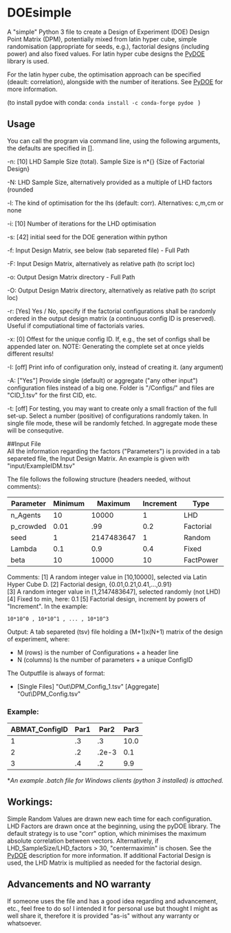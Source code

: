 # DOEsimple
A "simple" Python 3 file to create a Design of Experiment (DOE) Design Point 
Matrix (DPM), potentially mixed from latin hyper cube, simple randomisation 
(appropriate for seeds, e.g.), factorial designs (including power) and also 
fixed values. For latin hyper cube designs the [PyDOE](https://github.com/tisimst/pyDOE) library
is used.

For the latin hyper cube, the optimisation approach can be specified (deault: correlation), 
alongside with the number of iterations. See [PyDOE](https://github.com/tisimst/pyDOE) for more information.

(to install pydoe with conda: `conda install -c conda-forge pydoe ` )

## Usage
You can call the program via command line, using the following arguments, the 
defaults are specified in [].

-n: [10] LHD Sample Size (total). Sample Size is n*{} {Size of Factorial Design}

-N: LHD Sample Size, alternatively provided as a multiple of LHD factors (rounded

-l: The kind of optimisation for the lhs (default: corr). Alternatives: c,m,cm or none 

-i: [10] Number of iterations for the LHD optimisation 

-s: [42] initial seed for the DOE generation within python

-f: Input Design Matrix, see below (tab separeted file) - Full Path

-F: Input Design Matrix, alternatively as relative path (to script loc)

-o: Output Design Matrix directory - Full Path

-O: Output Design Matrix directory, alternatively as relative path (to script loc)

-r: [Yes] Yes / No, specify if the factorial configurations shall be randomly ordered  in the output design matrix (a continuous config ID is preserved). Useful if  computiational time of factorials varies.

-x: [0] Offest for the unique config ID. If, e.g., the set of configs shall be appended later on. NOTE: Generating the complete set at once yields different results!

-I: [off] Print info of configuration only, instead of creating it. (any argument)

-A: ["Yes"] Provide single (default) or aggregate ("any other input")  configuration files instead of a big one. Folder is "/Configs/" and files are "CID_1.tsv" for the first CID, etc.

-t: [off] For testing, you may want to create only a small fraction of the  full set-up. Select a number (positive) of configurations randomly taken. In single file mode, these will be randomly fetched. In aggregate mode these will be consequtive.

##Input File   
All the information regarding the factors ("Parameters") is provided in a tab separeted file, the Input Design Matrix. An example is given with "input/ExampleIDM.tsv"
    
The file follows the following structure (headers needed, without comments):

 Parameter | Minimum |  Maximum   | Increment |   Type | Comment  
---|---|---|---|---|---
 n_Agents  |  10 |  10000 | 1 | LHD  | [1]   
 p_crowded |0.01 |.99 |   0.2 | Factorial| [2]
 seed  |   1 | 2147483647 | 1 | Random   | [3]
 Lambda| 0.1 |0.9 |   0.4 | Fixed| [4]
 beta  |  10 |  10000 |10 | FactPower| [5]


Comments:
    [1] A random integer value in [10,10000], selected via Latin Hyper Cube D.
    [2] Factorial design, {0.01,0.21,0.41,...,0.91}                                
    [3] A random integer value in [1,2147483647], selected randomly (not LHD)
    [4] Fixed to min, here: 0.1
    [5] Factorial design, increment by powers of "Increment". In the example:

`10*10^0 , 10*10^1 , ... , 10*10^3`
    
Output: A tab separeted (tsv) file holding a (M+1)x(N+1) matrix of the design of experiment, where: 
- M (rows) is the number of Configurations + a header line
- N (columns) Is the number of parameters + a unique ConfigID

The Outputfile is always of format:
- [Single Files] "Out\DPM_Config_1.tsv"
	 [Aggregate]	"Out\DPM_Config.tsv"
### Example:

ABMAT_ConfigID | Par1 | Par2  | Par3
---|---|---|---
1 |   .3 | .3    | 10.0
2 |   .2 | .2e-3 |  0.1
3 |   .4 | .2    |  9.9

**An example *.batch file for Windows clients (python 3 installed) is attached.**

## Workings:
Simple Random Values are drawn new each time for each configuration.
LHD Factors are drawn once at the beginning, using the pyDOE library. The 
default strategy is to use "corr" option, which minimises the maximum absolute
correlation between vectors. Alternatively, if LHD_SampleSize/LHD_factors > 30,
"centermaximin" is chosen. See the [PyDOE](https://github.com/tisimst/pyDOE) description for more information.
If additional Factorial Design is used, the LHD Matrix is multiplied as needed
for the factorial design.

## Advancements and NO warranty
If someone uses the file and has a good idea regarding and advancement, etc., feel free to do so! 
I intended it for personal use but thought I might as well share it, therefore it is provided "as-is"
without any warranty or whatsoever.
